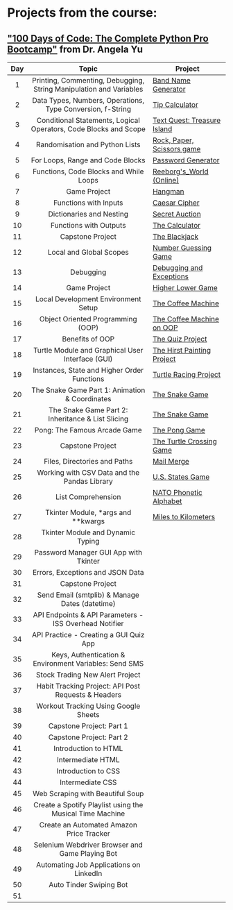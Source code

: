 # **Projects from the course:**
## ["100 Days of Code: The Complete Python Pro Bootcamp"](https://www.udemy.com/course/100-days-of-code/?couponCode=ST14MT150425G2) from Dr. Angela Yu 


| Day |                               Topic                                | Project                                                          |
|:---:|:------------------------------------------------------------------:|------------------------------------------------------------------|
|  1  | Printing, Commenting, Debugging, String Manipulation and Variables | [Band Name Generator](https://git.new/band_name)                 |
|  2  |     Data Types, Numbers, Operations, Type Conversion, f-String     | [Tip Calculator](https://git.new/tip_calculator)                 |
|  3  |  Conditional Statements, Logical Operators, Code Blocks and Scope  | [Text Quest: Treasure Island](https://git.new/treasure_island)   |
|  4  |                   Randomisation and Python Lists                   | [Rock, Paper, Scissors game](https://git.new/rock_paper_sci)     |
|  5  |                  For Loops, Range and Code Blocks                  | [Password Generator](https://git.new/pass_generator)             |
|  6  |               Functions, Code Blocks and While Loops               | [Reeborg's_World (Online)](https://git.new/reeborgs_world)       |
|  7  |                            Game Project                            | [Hangman](https://git.new/hangman)                               |
|  8  |                       Functions with Inputs                        | [Caesar Cipher](https://git.new/ceasar_cipher)                   |
|  9  |                      Dictionaries and Nesting                      | [Secret Auction](https://git.new/secret_auction)                 |
| 10  |                       Functions with Outputs                       | [The Calculator](https://git.new/the_calculator)                 |
| 11  |                          Capstone Project                          | [The Blackjack](https://git.new/blackjack)                       |
| 12  |                      Local and Global Scopes                       | [Number Guessing Game](https://git.new/number_guessing)          |
| 13  |                             Debugging                              | [Debugging and Exceptions](https://git.new/debugging)            |
| 14  |                            Game Project                            | [Higher Lower Game](https://git.new/higher_lower_game)           |
| 15  |                Local Development Environment Setup                 | [The Coffee Machine](https://git.new/coffee_machine)             |
| 16  |                 Object Oriented Programming (OOP)                  | [The Coffee Machine on OOP](https://git.new/OOP_coffee_machin)   |
| 17  |                          Benefits of OOP                           | [The Quiz Project](https://git.new/the_quiz)                     |
| 18  |          Turtle Module and Graphical User Interface (GUI)          | [The Hirst Painting Project](https://git.new/hirst_painting)     |
| 19  |            Instances, State and Higher Order Functions             | [Turtle Racing Project](https://git.new/turtle_racing)           |
| 20  |           The Snake Game Part 1: Animation & Coordinates           | [The Snake Game](https://git.new/snake_game)                     |
| 21  |         The Snake Game Part 2: Inheritance & List Slicing          | [The Snake Game](https://git.new/snake_game)                     |
| 22  |                    Pong: The Famous Arcade Game                    | [The Pong Game](https://git.new/pong_game)                       |
| 23  |                          Capstone Project                          | [The Turtle Crossing Game](https://git.new/turtle_crossing_game) |
| 24  |                    Files, Directories and Paths                    | [Mail Merge](https://git.new/mail_merge)                         |
| 25  |            Working with CSV Data and the Pandas Library            | [U.S. States Game](https://git.new/us_states_game)               |
| 26  |                         List Comprehension                         | [NATO Phonetic Alphabet](https://git.new/nato_alphabet)          |
| 27  |                 Tkinter Module, *args and **kwargs                 | [Miles to Kilometers](https://git.new/miles_to_kilometers)       |
| 28  |                 Tkinter Module and Dynamic Typing                  | []()                                                             |
| 29  |               Password Manager GUI App with Tkinter                | []()                                                             |
| 30  |                  Errors, Exceptions and JSON Data                  | []()                                                             |
| 31  |                          Capstone Project                          | []()                                                             |
| 32  |           Send Email (smtplib) & Manage Dates (datetime)           | []()                                                             |
| 33  |       API Endpoints & API Parameters - ISS Overhead Notifier       | []()                                                             |
| 34  |               API Practice - Creating a GUI Quiz App               | []()                                                             |
| 35  |       Keys, Authentication & Environment Variables: Send SMS       | []()                                                             |
| 36  |                  Stock Trading New Alert Project                   | []()                                                             |
| 37  |        Habit Tracking Project: API Post Requests & Headers         | []()                                                             |
| 38  |                Workout Tracking Using Google Sheets                | []()                                                             |
| 39  |                      Capstone Project: Part 1                      | []()                                                             |
| 40  |                      Capstone Project: Part 2                      | []()                                                             |
| 41  |                        Introduction to HTML                        | []()                                                             |
| 42  |                         Intermediate HTML                          | []()                                                             |
| 43  |                        Introduction to CSS                         | []()                                                             |
| 44  |                          Intermediate CSS                          | []()                                                             |
| 45  |                  Web Scraping with Beautiful Soup                  | []()                                                             |
| 46  |      Create a Spotify Playlist using the Musical Time Machine      | []()                                                             |
| 47  |              Create an Automated Amazon Price Tracker              | []()                                                             |
| 48  |          Selenium Webdriver Browser and Game Playing Bot           | []()                                                             |
| 49  |              Automating Job Applications on LinkedIn               | []()                                                             |
| 50  |                      Auto Tinder Swiping Bot                       | []()                                                             |
| 51  |                                                                    |                                                                  |